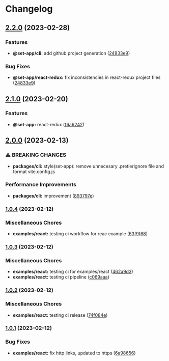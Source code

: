 # Changelog

## [2.2.0](https://www.github.com/Frankeo/set-app/compare/react-v2.1.0...react-v2.2.0) (2023-02-28)


### Features

* **@set-app/cli:** add github project generation ([24833e9](https://www.github.com/Frankeo/set-app/commit/24833e9927cef0a2c1cfa3992fd0e72763e314a7))


### Bug Fixes

* **@set-app/react-redux:** fix inconsistencies in react-redux project files ([24833e9](https://www.github.com/Frankeo/set-app/commit/24833e9927cef0a2c1cfa3992fd0e72763e314a7))

## [2.1.0](https://www.github.com/Frankeo/set-app/compare/react-v2.0.0...react-v2.1.0) (2023-02-20)

### Features

- **@set-app:** react-redux ([f6a6242](https://www.github.com/Frankeo/set-app/commit/f6a6242ba7a5006807994bbf798b6e51561ac4c7))

## [2.0.0](https://www.github.com/Frankeo/set-app/compare/react-v1.0.4...react-v2.0.0) (2023-02-13)

### ⚠ BREAKING CHANGES

- **packages/cli:** style(set-app): remove unnecesary .pretierignore file and format vite.config.js

### Performance Improvements

- **packages/cli:** improvement ([893797e](https://www.github.com/Frankeo/set-app/commit/893797ef8d925334fc062a046d0dd19fadfd6d7b))

### [1.0.4](https://www.github.com/Frankeo/set-app/compare/react-v1.0.3...react-v1.0.4) (2023-02-12)

### Miscellaneous Chores

- **examples/react:** testing ci workflow for reac example ([63f9f68](https://www.github.com/Frankeo/set-app/commit/63f9f682f60dcae24276d98b7d1ae66071c8262c))

### [1.0.3](https://www.github.com/Frankeo/set-app/compare/react-v1.0.2...react-v1.0.3) (2023-02-12)

### Miscellaneous Chores

- **examples/react:** testing ci for examples/react ([462a9d3](https://www.github.com/Frankeo/set-app/commit/462a9d32a7bbcc2f265f2ac3d71019827fcff506))
- **examples/react:** testing ci pipeline ([c069aaa](https://www.github.com/Frankeo/set-app/commit/c069aaae295587f11f7f8a2b43b255809238198b))

### [1.0.2](https://www.github.com/Frankeo/set-app/compare/react-v1.0.1...react-v1.0.2) (2023-02-12)

### Miscellaneous Chores

- **examples/react:** testing ci release ([74f084e](https://www.github.com/Frankeo/set-app/commit/74f084e904495650db51e5d408983ec81b4a472e))

### [1.0.1](https://www.github.com/Frankeo/set-app/compare/react-v1.0.0...react-v1.0.1) (2023-02-12)

### Bug Fixes

- **examples/react:** fix http links, updated to https ([6a98656](https://www.github.com/Frankeo/set-app/commit/6a986560ac9a8de6e1845d6482a4f8bf556a570a))
